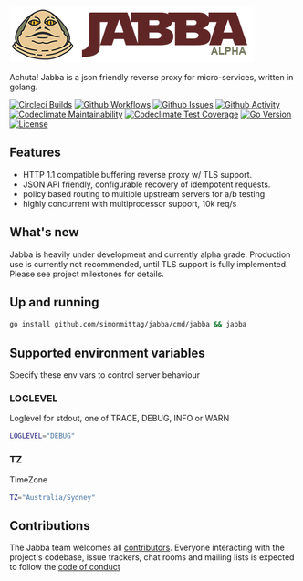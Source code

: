 ![](jabba.png)

Achuta! Jabba is a json friendly reverse proxy for micro-services, written in golang.

[![Circleci Builds](https://circleci.com/gh/simonmittag/jabba.svg?style=shield)](https://circleci.com/gh/simonmittag/jabba)
[![Github Workflows](https://github.com/simonmittag/jabba/workflows/Go/badge.svg)](https://github.com/simonmittag/jabba/actions)
[![Github Issues](https://img.shields.io/github/issues/simonmittag/jabba)](https://github.com/simonmittag/jabba/issues)
[![Github Activity](https://img.shields.io/github/commit-activity/m/simonmittag/jabba)](https://img.shields.io/github/commit-activity/m/simonmittag/jabba)  
[![Codeclimate Maintainability](https://api.codeclimate.com/v1/badges/326d3c304e32645811c8/maintainability)](https://codeclimate.com/github/simonmittag/jabba/maintainability)
[![Codeclimate Test Coverage](https://api.codeclimate.com/v1/badges/326d3c304e32645811c8/test_coverage)](https://codeclimate.com/github/simonmittag/jabba/code)
[![Go Version](https://img.shields.io/github/go-mod/go-version/simonmittag/jabba)](https://img.shields.io/github/go-mod/go-version/simonmittag/jabba)
[![License](https://img.shields.io/badge/License-Apache%202.0-blue.svg)](https://opensource.org/licenses/Apache-2.0)

## Features
* HTTP 1.1 compatible buffering reverse proxy w/ TLS support.
* JSON API friendly, configurable recovery of idempotent requests.
* policy based routing to multiple upstream servers for a/b testing
* highly concurrent with multiprocessor support, 10k req/s

## What's new
Jabba is heavily under development and currently alpha grade. Production
use is currently not recommended, until TLS support is fully implemented. 
Please see project milestones for details.

## Up and running

```bash
go install github.com/simonmittag/jabba/cmd/jabba && jabba
```

## Supported environment variables

Specify these env vars to control server behaviour


### LOGLEVEL
Loglevel for stdout, one of TRACE, DEBUG, INFO or WARN

```bash
LOGLEVEL="DEBUG"
```

### TZ
TimeZone

```bash
TZ="Australia/Sydney"
```

## Contributions
The Jabba team welcomes all [contributors](https://github.com/simonmittag/jabba/blob/master/CONTRIBUTING.md). Everyone interacting with the project's codebase, issue trackers, chat rooms and mailing lists
is expected to follow the [code of conduct](https://github.com/simonmittag/jabba/blob/master/CODE_OF_CONDUCT.md)
